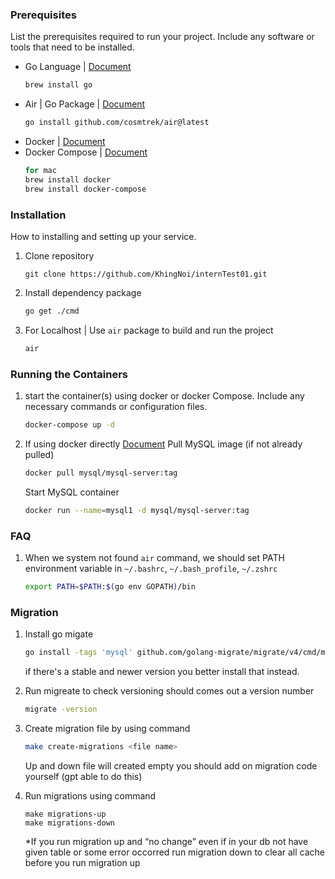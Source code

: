 ### Prerequisites

List the prerequisites required to run your project. Include any software or tools that need to be installed.

- Go Language | [Document](https://golang.org/)
  ```bash
  brew install go
  ```
- Air | Go Package | [Document](https://github.com/cosmtrek/air#installation)
  ```bash
  go install github.com/cosmtrek/air@latest
  ```
- Docker | [Document](https://www.docker.com/)
- Docker Compose | [Document](https://docs.docker.com/compose/)
  ```bash
  for mac
  brew install docker
  brew install docker-compose
  ```

### Installation

How to installing and setting up your service.

1. Clone repository

   ```
   git clone https://github.com/KhingNoi/internTest01.git
   ```

2. Install dependency package

   ```bash
   go get ./cmd
   ```

3. For Localhost | Use `air` package to build and run the project

   ```bash
   air
   ```

### Running the Containers

1. start the container(s) using docker or docker Compose. Include any necessary commands or configuration files.

   ```bash
   docker-compose up -d
   ```

2. If using docker directly
   [Document](https://hub.docker.com/r/mysql/mysql-server/)
   Pull MySQL image (if not already pulled)

   ```bash
   docker pull mysql/mysql-server:tag
   ```

   Start MySQL container

   ```bash
   docker run --name=mysql1 -d mysql/mysql-server:tag
   ```

### FAQ

1. When we system not found `air` command, we should set PATH environment variable in `~/.bashrc`, `~/.bash_profile`, `~/.zshrc`
   ```bash
   export PATH=$PATH:$(go env GOPATH)/bin
   ```

### Migration

1. Install go migate

   ```bash
   go install -tags 'mysql' github.com/golang-migrate/migrate/v4/cmd/migrate@v4.15.0
   ```

   if there's a stable and newer version you better install that instead.

2. Run migreate to check versioning should comes out a version number

   ```bash
   migrate -version
   ```

3. Create migration file by using command

   ```bash
   make create-migrations <file name>
   ```

   Up and down file will created empty you should add on migration code yourself (gpt able to do this)
   
5. Run migrations using command

   ```
   make migrations-up
   make migrations-down
   ```

   \*If you run migration up and “no change” even if in your db not have given table or some error occorred
   run migration down to clear all cache before you run migration up


